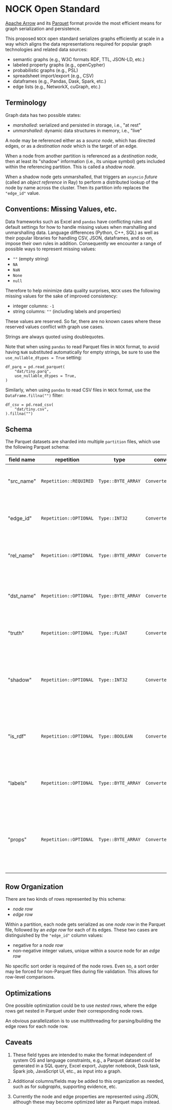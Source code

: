 # NOCK Open Standard

[Apache Arrow](https://arrow.apache.org/docs/index.html) 
and its [Parquet](https://arrow.apache.org/docs/cpp/parquet.html) format
provide the most efficient means for graph serialization and persistence.

This proposed `NOCK` open standard serializes graphs efficiently at
scale in a way which aligns the data representations required for
popular graph technologies and related data sources:

  * semantic graphs (e.g., W3C formats RDF, TTL, JSON-LD, etc.)
  * labeled property graphs (e.g., openCypher)
  * probabilistic graphs (e.g., PSL)
  * spreadsheet import/export (e.g., CSV)
  * dataframes (e.g., Pandas, Dask, Spark, etc.)
  * edge lists (e.g., NetworkX, cuGraph, etc.)


## Terminology

Graph data has two possible states:

  * _marshalled_: serialized and persisted in storage, i.e., "at rest"
  * _unmarshalled_: dynamic data structures in memory, i.e., "live"


A node may be referenced either as a _source node_, which has directed edges, or as a _destination node_ which is the target of an edge.

When a node from another partition is referenced as a _destination node_, then at least its "shadow" information (i.e., its unique symbol) gets included within the referencing partition. This is called a _shadow node_.

When a shadow node gets unmarshalled, that triggers an `asyncio` _future_ (called an _object reference_ in Ray) to perform a distributed lookup of the node by name across the cluster. Then its partition info replaces the `"edge_id"` value.


## Conventions: Missing Values, etc.

Data frameworks such as Excel and `pandas` have conflicting rules and default settings for how to handle missing values when marshalling and unmarshalling data. Language differences (Python, C++, SQL) as well as their popular libraries for handling CSV, JSON, dataframes, and so on, impose their own rules in addition. Consequently we encounter a range of possible ways to represent missing values:

  * `""` (empty string)
  * `NA`
  * `NaN`
  * `None`
  * `null`

Therefore to help minimize data quality surprises, `NOCK` uses the following missing values for the sake of improved consistency:

  * integer columns: `-1`
  * string columns: `""`  (including labels and properties)

These values are reserved. So far, there are no known cases where these reserved values conflict with graph use cases.

Strings are always quoted using doublequotes.

Note that when using `pandas` to read Parquet files in `NOCK` format, to avoid having `NaN` substituted automatically for empty strings, 
be sure to use the `use_nullable_dtypes = True` setting:

```
df_parq = pd.read_parquet(
    "dat/tiny.parq",
    use_nullable_dtypes = True,
)
```

Similarly, when using `pandas` to read CSV files in `NOCK` format, use the `DataFrame.fillna("")` filter:

```
df_csv = pd.read_csv(
    "dat/tiny.csv",
).fillna("")
```


## Schema

The Parquet datasets are sharded into multiple `partition` files, which use the following Parquet schema:

| field name | repetition | type | converted type | purpose |
| -- | -- | -- | -- | -- |
| "src_name" | `Repetition::REQUIRED` | `Type::BYTE_ARRAY` | `ConvertedType::UTF8` | unique symbol for a source node (subject) |
| "edge_id" | `Repetition::OPTIONAL` | `Type::INT32` | `ConvertedType::INT_32` | integer identifier for an edge, which does not need to be unique |
| "rel_name" | `Repetition::OPTIONAL` | `Type::BYTE_ARRAY` | `ConvertedType::UTF8` | optional relation symbol for an edge (predicate) |
| "dst_name" | `Repetition::OPTIONAL` | `Type::BYTE_ARRAY` | `ConvertedType::UTF8` | optional unique symbol for a destination node (object) |
| "truth" | `Repetition::OPTIONAL` | `Type::FLOAT` | `ConvertedType::NONE` | "truth" value for a source node |
| "shadow" | `Repetition::OPTIONAL` | `Type::INT32` | `ConvertedType::INT_32` | shadow; use `-1` for local node, or non-negative integer if this node resides on another partition |
| "is_rdf" | `Repetition::OPTIONAL` | `Type::BOOLEAN` | `ConvertedType::NONE` | boolean flag, true if source node was created through W3C stack |
| "labels" |  `Repetition::OPTIONAL` | `Type::BYTE_ARRAY` | `ConvertedType::UTF8` | source node labels, represented as a comma-delimited string |
| "props" | `Repetition::OPTIONAL` | `Type::BYTE_ARRAY` | `ConvertedType::UTF8` | properties, either for source nodes or edges, represented as a JSON string of key/value pairs |


## Row Organization

There are two kinds of rows represented by this schema:

  - _node row_
  - _edge row_

Within a partition, each node gets serialized as one _node row_ in the Parquet file, followed by an _edge row_ for each of its edges. These two cases are distinguished by the `"edge_id"` column values:

  * negative for a _node row_
  * non-negative integer values, unique within a source node for an _edge row_

No specific sort order is required of the node rows. Even so, a sort order may be forced for non-Parquet files during file validation. This allows for row-level comparisons.


## Optimizations

One possible optimization could be to use _nested rows_, where the edge rows get nested in Parquet under their corresponding node rows.

An obvious parallelization is to use multithreading for parsing/building the edge rows for each node row.


## Caveats

1. These field types are intended to make the format independent of system OS and language constraints, e.g., a Parquet dataset could be generated in a SQL query, Excel export, Jupyter notebook, Dask task, Spark job, JavaScript UI, etc., as input into a graph.

2. Additional columns/fields may be added to this organization as needed, such as for _subgraphs_, supporting evidence, etc.

3. Currently the node and edge properties are represented using JSON, although these may become optimized later as Parquet maps instead.
